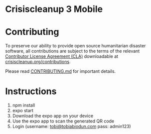 # Crisiscleanup 3 Mobile

# Contributing
To preserve our ability to provide open source humanitarian disaster software, all contributions are subject to the terms of the relevant [Contributor License Agreement (CLA)](http://en.wikipedia.org/wiki/Contributor_License_Agreement) downloadable at [crisiscleanup.org/contributions](https://www.crisiscleanup.org/contributions).

Please read [CONTRIBUTING.md](https://github.com/CrisisCleanup/crisiscleanup-3-mob/blob/master/CONTRIBUTING.md) for important details.

# Instructions

1. npm install
2. expo start
3. Download the expo app on your device
4. Use the expo app to scan the generated QR code
5. Login (username: tobi@tobiabiodun.com pass: admin123)
